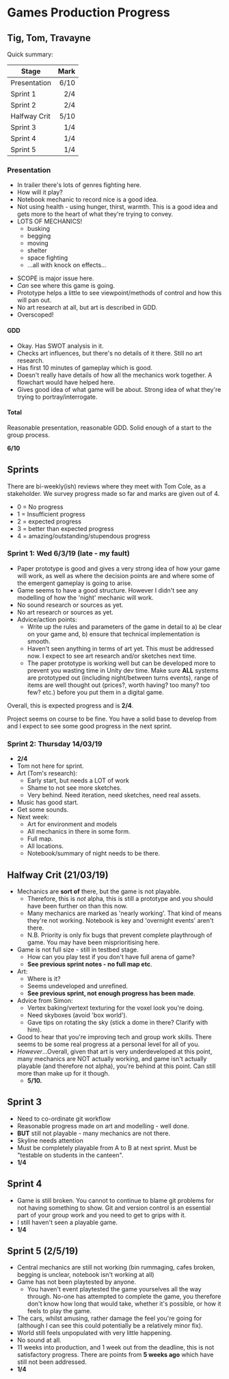 # Games Production Progress

## Tig, Tom, Travayne

Quick summary:

| Stage        | Mark |
| ------------ | ----:|
| Presentation | 6/10 |
| Sprint 1     |  2/4 |
| Sprint 2     |  2/4 |
| Halfway Crit | 5/10 |
| Sprint 3     | 1/4  |
| Sprint 4     | 1/4  |
| Sprint 5     | 1/4  |

### Presentation

+ In trailer there's lots of genres fighting here.
+ How will it play?
+ Notebook mechanic to record nice is a good idea.
+ Not using health - using hunger, thirst, warmth. This is a good idea and gets more to the heart of what they're trying to convey.
+ LOTS OF MECHANICS!
  - busking
  - begging
  - moving
  - shelter
  - space fighting
  - ...all with knock on effects...
- SCOPE is major issue here.
- *Can* see where this game is going.
- Prototype helps a little to see viewpoint/methods of control and how this will pan out.
- No art research at all, but art is described in GDD.
- Overscoped!

#### GDD

+ Okay. Has SWOT analysis in it.
+ Checks art influences, but there's no details of it there. Still no art research.
+ Has first 10 minutes of gameplay which is good.
+ Doesn't really have details of how all the mechanics work together. A flowchart would have helped here.
+ Gives good idea of what game will be about. Strong idea of what they're trying to portray/interrogate.

#### Total

Reasonable presentation, reasonable GDD. Solid enough of a start to the group process.

**6/10**

## Sprints

There are bi-weekly(ish) reviews where they meet with Tom Cole, as a stakeholder. We survey progress made so far and marks are given out of 4.

- 0 = No progress
- 1 = Insufficient progress
- 2 = expected progress
- 3 = better than expected progress
- 4 = amazing/outstanding/stupendous progress

### Sprint 1: Wed 6/3/19 (late - my fault)


- Paper prototype is good and gives a very strong idea of how your game will work, as well as where the decision points are and where some of the emergent gameplay is going to arise.
- Game seems to have a good structure. However I didn't see any modelling of how the 'night' mechanic will work.
- No sound research or sources as yet.
- No art research or sources as yet.
- Advice/action points:
  - Write up the rules and parameters of the game in detail to a) be clear on your game and, b) ensure that technical implementation is smooth.
  - Haven't seen anything in terms of art yet. This must be addressed now. I expect to see art research and/or sketches next time.
  - The paper prototype is working well but can be developed more to prevent you wasting time in Unity dev time. Make sure **ALL** systems are prototyped out (including night/between turns events), range of items are well thought out (prices?, worth having? too many? too few? etc.) before you put them in a digital game.

Overall, this is expected progress and is **2/4**.

Project seems on course to be fine. You have a solid base to develop from and I expect to see some good progress in the next sprint.

### Sprint 2: Thursday 14/03/19

- **2/4**
- Tom not here for sprint.
- Art (Tom's research):
  - Early start, but needs a LOT of work
  - Shame to not see more sketches.
  - Very behind. Need iteration, need sketches, need real assets.
- Music has good start.
- Get some sounds.
- Next week:
  - Art for environment and models
  - All mechanics in there in some form.
  - Full map.
  - All locations.
  - Notebook/summary of night needs to be there.

## Halfway Crit (21/03/19)

- Mechanics are **sort of** there, but the game is not playable.
  - Therefore, this is *not* alpha, this is still a prototype and you should have been further on than this now.
  - Many mechanics are marked as 'nearly working'. That kind of means they're not working. Notebook is key and 'overnight events' aren't there.
  - N.B. Priority is only fix bugs that prevent complete playthrough of game. You may have been misprioritising here.
- Game is not full size - still in testbed stage.
  - How can you play test if you don't have full arena of game?
  - **See previous sprint notes - no full map etc**.
- Art:
  - Where is it?
  - Seems undeveloped and unrefined.
  - **See previous sprint, not enough progress has been made**.
- Advice from Simon:
  - Vertex baking/vertext texturing for the voxel look you're doing.
  - Need skyboxes (avoid 'box world').
  - Gave tips on rotating the sky (stick a dome in there? Clarify with him).
- Good to hear that you're improving tech and group work skills. There seems to be some real progress at a personal level for all of you.
- _However_...Overall, given that art is very underdeveloped at this point, many mechanics are NOT actually working, and game isn't actually playable (and therefore not alpha), you're behind at this point. Can still more than make up for it though.
  - **5/10.**
  
## Sprint 3

- Need to co-ordinate git workflow
- Reasonable progress made on art and modelling - well done.
- **BUT** still not playable - many mechanics are not there.
- Skyline needs attention
- Must be completely playable from A to B at next sprint. Must be "testable on students in the canteen".
- **1/4**

## Sprint 4

- Game is still broken. You cannot to continue to blame git problems for not having something to show. Git and version control is an essential part of your group work and you need to get to grips with it.
- I still haven't seen a playable game.
- **1/4**

## Sprint 5 (2/5/19)

- Central mechanics are still not working (bin rummaging, cafes broken, begging is unclear, notebook isn't working at all)
- Game has not been playtested by anyone. 
  - You haven't event playtested the game yourselves all the way through. No-one has attempted to complete the game, you therefore don't know how long that would take, whether it's possible, or how it feels to play the game.
- The cars, whilst amusing, rather damage the feel you're going for (although I can see this could potentially be a relatively minor fix).
- World still feels unpopulated with very little happening.
- No sound at all.
- 11 weeks into production, and 1 week out from the deadline, this is not satisfactory progress. There are points from **5 weeks ago** which have still not been addressed.
- **1/4**

